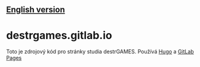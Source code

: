 [English version](https://gitlab.com/destrgames/destrgames.gitlab.io/README_EN.md)
---
# destrgames.gitlab.io
Toto je zdrojový kód pro stránky studia destrGAMES. Používá [Hugo](https://gohugo.io) a [GitLab Pages](https://docs.gitlab.com/ee/user/project/pages)

